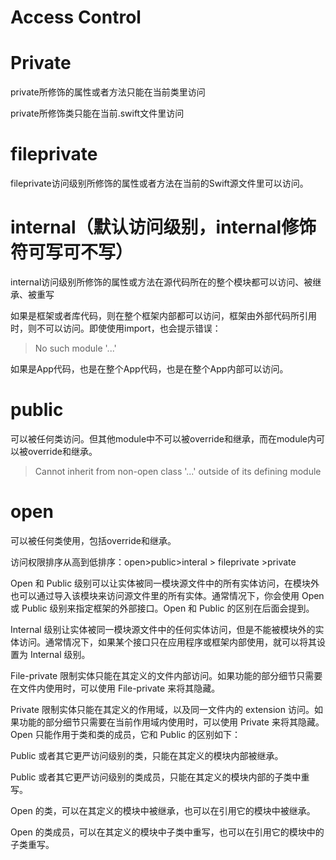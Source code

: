 # Access Control



# Private

 private所修饰的属性或者方法只能在当前类里访问

 private所修饰类只能在当前.swift文件里访问



# fileprivate 

fileprivate访问级别所修饰的属性或者方法在当前的Swift源文件里可以访问。

# internal（默认访问级别，internal修饰符可写可不写）

internal访问级别所修饰的属性或方法在源代码所在的整个模块都可以访问、被继承、被重写

如果是框架或者库代码，则在整个框架内部都可以访问，框架由外部代码所引用时，则不可以访问。即使使用import，也会提示错误：

> No such module '...'

如果是App代码，也是在整个App代码，也是在整个App内部可以访问。

# public

可以被任何类访问。但其他module中不可以被override和继承，而在module内可以被override和继承。

> Cannot inherit from non-open class '...' outside of its defining module

# open

可以被任何类使用，包括override和继承。

访问权限排序从高到低排序：open>public>interal > fileprivate >private







Open 和 Public 级别可以让实体被同一模块源文件中的所有实体访问，在模块外也可以通过导入该模块来访问源文件里的所有实体。通常情况下，你会使用 Open 或 Public 级别来指定框架的外部接口。Open 和 Public 的区别在后面会提到。

Internal 级别让实体被同一模块源文件中的任何实体访问，但是不能被模块外的实体访问。通常情况下，如果某个接口只在应用程序或框架内部使用，就可以将其设置为 Internal 级别。

File-private 限制实体只能在其定义的文件内部访问。如果功能的部分细节只需要在文件内使用时，可以使用 File-private 来将其隐藏。

Private 限制实体只能在其定义的作用域，以及同一文件内的 extension 访问。如果功能的部分细节只需要在当前作用域内使用时，可以使用 Private 来将其隐藏。
 Open 只能作用于类和类的成员，它和 Public 的区别如下：

Public 或者其它更严访问级别的类，只能在其定义的模块内部被继承。

Public 或者其它更严访问级别的类成员，只能在其定义的模块内部的子类中重写。

Open 的类，可以在其定义的模块中被继承，也可以在引用它的模块中被继承。

Open 的类成员，可以在其定义的模块中子类中重写，也可以在引用它的模块中的子类重写。

